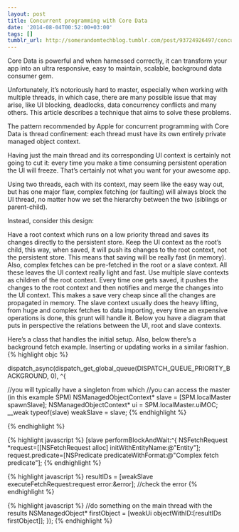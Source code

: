 ```yaml
---
layout: post
title: Concurrent programming with Core Data
date: '2014-08-04T00:52:00+03:00'
tags: []
tumblr_url: http://somerandomtechblog.tumblr.com/post/93724926497/concurrent-programming-with-core-data
---
```

Core Data is powerful and when harnessed correctly, it can transform your app into an ultra responsive, easy to maintain, scalable, background data consumer gem.

Unfortunately, it’s notoriously hard to master, especially when working with multiple threads, in which case, there are many possible issue that may arise, like UI blocking, deadlocks, data concurrency conflicts and many others. This article describes a technique that aims to solve these problems.

The pattern recommended by Apple for concurrent programming with Core Data is thread confinement: each thread must have its own entirely private managed object context.

Having just the main thread and its corresponding UI context is certainly not going to cut it: every time you make a time consuming persistent operation the UI will freeze. That’s certainly not what you want for your awesome app.

Using two threads, each with its context, may seem like the easy way out, but has one major flaw, complex fetching (or faulting) will always block the UI thread, no matter how we set the hierarchy between the two (siblings or parent-child).

Instead, consider this design:

Have a root context which runs on a low priority thread and saves its changes directly to the persistent store.
Keep the UI context as the root’s child, this way, when saved, it will push its changes to the root context, not the persistent store. This means that saving will be really fast (in memory). Also, complex fetches can be pre-fetched in the root or a slave context. All these leaves the UI context really light and fast.
Use multiple slave contexts as children of the root context. Every time one gets saved, it pushes the changes to the root context and then notifies and merge the changes into the UI context. This makes a save very cheap since all the changes are propagated in memory. The slave context usually does the heavy lifting, from huge and complex fetches to data importing, every time an expensive operations is done, this grunt will handle it.
Below you have a diagram that puts in perspective the relations between the UI, root and slave contexts.



Here’s a class that handles the initial setup.
Also, below there’s a background fetch example. Inserting or updating works in a similar fashion.
{% highlight objc %}

dispatch_async(dispatch_get_global_queue(DISPATCH_QUEUE_PRIORITY_BACKGROUND, 0), ^{

//you will typically have a singleton from which
//you can access the master (in this example SPM)
NSManagedObjectContext* slave = [SPM.localMaster spawnSlave];
NSManagedObjectContext* ui = SPM.localMaster.uiMOC;
__weak typeof(slave) weakSlave = slave;
{% endhighlight %}

{% endhighlight %}

{% highlight javascript %}
[slave performBlockAndWait:^{
     NSFetchRequest *request=[[NSFetchRequest alloc] initWithEntityName:@"Entity"];
     request.predicate=[NSPredicate predicateWithFormat:@"Complex fetch predicate"];
{% endhighlight %}

{% highlight javascript %}
     resultIDs = [weakSlave executeFetchRequest:request error:&error];
     //check the error
{% endhighlight %}

{% highlight javascript %}
     //do something on the main thread with the results
     NSManagedObject* firstObject = [weakUi objectWithID:[resultIDs firstObject]];
});
{% endhighlight %}
